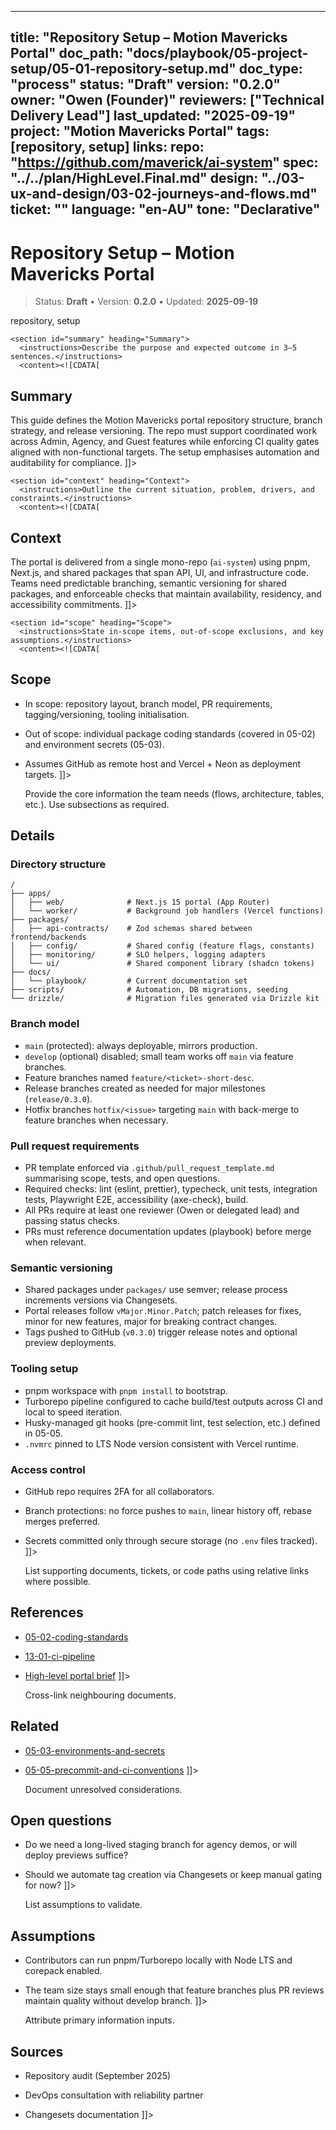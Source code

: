 <!-- ai:managed start file="docs/playbook/05-project-setup/05-01-repository-setup.md" responsibility="docs" strategy="replace" -->
---
title: "Repository Setup – Motion Mavericks Portal"
doc_path: "docs/playbook/05-project-setup/05-01-repository-setup.md"
doc_type: "process"
status: "Draft"
version: "0.2.0"
owner: "Owen (Founder)"
reviewers: ["Technical Delivery Lead"]
last_updated: "2025-09-19"
project: "Motion Mavericks Portal"
tags: [repository, setup]
links:
  repo: "https://github.com/maverick/ai-system"
  spec: "../../plan/HighLevel.Final.md"
  design: "../03-ux-and-design/03-02-journeys-and-flows.md"
  ticket: "<PLACEHOLDER>"
language: "en-AU"
tone: "Declarative"
---

# Repository Setup – Motion Mavericks Portal

> Status: **Draft** • Version: **0.2.0** • Updated: **2025-09-19**

<doc xmlns="urn:docs:universal"
     type="process"
     path="docs/playbook/05-project-setup/05-01-repository-setup.md"
     version="0.2.0"
     status="Draft"
     owner="Owen (Founder)">

  <meta>
    <link rel="repo" href="https://github.com/maverick/ai-system"/>
    <link rel="spec" href="../../plan/HighLevel.Final.md"/>
    <link rel="design" href="../03-ux-and-design/03-02-journeys-and-flows.md"/>
    <tags>repository, setup</tags>
  </meta>

  <sections>

    <section id="summary" heading="Summary">
      <instructions>Describe the purpose and expected outcome in 3–5 sentences.</instructions>
      <content><![CDATA[
## Summary
This guide defines the Motion Mavericks portal repository structure, branch strategy, and release versioning. The repo must support coordinated work across Admin, Agency, and Guest features while enforcing CI quality gates aligned with non-functional targets. The setup emphasises automation and auditability for compliance.
]]></content>
    </section>

    <section id="context" heading="Context">
      <instructions>Outline the current situation, problem, drivers, and constraints.</instructions>
      <content><![CDATA[
## Context
The portal is delivered from a single mono-repo (`ai-system`) using pnpm, Next.js, and shared packages that span API, UI, and infrastructure code. Teams need predictable branching, semantic versioning for shared packages, and enforceable checks that maintain availability, residency, and accessibility commitments.
]]></content>
    </section>

    <section id="scope" heading="Scope">
      <instructions>State in-scope items, out-of-scope exclusions, and key assumptions.</instructions>
      <content><![CDATA[
## Scope
- In scope: repository layout, branch model, PR requirements, tagging/versioning, tooling initialisation.
- Out of scope: individual package coding standards (covered in 05-02) and environment secrets (05-03).
- Assumes GitHub as remote host and Vercel + Neon as deployment targets.
]]></content>
    </section>

    <section id="details" heading="Details">
      <instructions>Provide the core information the team needs (flows, architecture, tables, etc.). Use subsections as required.</instructions>
      <content><![CDATA[
## Details

### Directory structure
```
/
├── apps/
│   ├── web/              # Next.js 15 portal (App Router)
│   └── worker/           # Background job handlers (Vercel functions)
├── packages/
│   ├── api-contracts/    # Zod schemas shared between frontend/backends
│   ├── config/           # Shared config (feature flags, constants)
│   ├── monitoring/       # SLO helpers, logging adapters
│   └── ui/               # Shared component library (shadcn tokens)
├── docs/
│   └── playbook/         # Current documentation set
├── scripts/              # Automation, DB migrations, seeding
└── drizzle/              # Migration files generated via Drizzle kit
```

### Branch model
- `main` (protected): always deployable, mirrors production.
- `develop` (optional) disabled; small team works off `main` via feature branches.
- Feature branches named `feature/<ticket>-short-desc`.
- Release branches created as needed for major milestones (`release/0.3.0`).
- Hotfix branches `hotfix/<issue>` targeting `main` with back-merge to feature branches when necessary.

### Pull request requirements
- PR template enforced via `.github/pull_request_template.md` summarising scope, tests, and open questions.
- Required checks: lint (eslint, prettier), typecheck, unit tests, integration tests, Playwright E2E, accessibility (axe-check), build.
- All PRs require at least one reviewer (Owen or delegated lead) and passing status checks.
- PRs must reference documentation updates (playbook) before merge when relevant.

### Semantic versioning
- Shared packages under `packages/` use semver; release process increments versions via Changesets.
- Portal releases follow `vMajor.Minor.Patch`; patch releases for fixes, minor for new features, major for breaking contract changes.
- Tags pushed to GitHub (`v0.3.0`) trigger release notes and optional preview deployments.

### Tooling setup
- pnpm workspace with `pnpm install` to bootstrap.
- Turborepo pipeline configured to cache build/test outputs across CI and local to speed iteration.
- Husky-managed git hooks (pre-commit lint, test selection, etc.) defined in 05-05.
- `.nvmrc` pinned to LTS Node version consistent with Vercel runtime.

### Access control
- GitHub repo requires 2FA for all collaborators.
- Branch protections: no force pushes to `main`, linear history off, rebase merges preferred.
- Secrets committed only through secure storage (no `.env` files tracked).
]]></content>
    </section>

    <section id="references" heading="References">
      <instructions>List supporting documents, tickets, or code paths using relative links where possible.</instructions>
      <content><![CDATA[
## References
- [05-02-coding-standards](05-02-coding-standards.md)
- [13-01-ci-pipeline](../13-devops-ci-cd/13-01-ci-pipeline.md)
- [High-level portal brief](../../plan/HighLevel.Final.md)
]]></content>
    </section>

    <section id="related" heading="Related">
      <instructions>Cross-link neighbouring documents.</instructions>
      <content><![CDATA[
## Related
- [05-03-environments-and-secrets](05-03-environments-and-secrets.md)
- [05-05-precommit-and-ci-conventions](05-05-precommit-and-ci-conventions.md)
]]></content>
    </section>

    <section id="open_questions" heading="Open questions">
      <instructions>Document unresolved considerations.</instructions>
      <content><![CDATA[
## Open questions
- Do we need a long-lived staging branch for agency demos, or will deploy previews suffice?
- Should we automate tag creation via Changesets or keep manual gating for now?
]]></content>
    </section>

    <section id="assumptions" heading="Assumptions">
      <instructions>List assumptions to validate.</instructions>
      <content><![CDATA[
## Assumptions
- Contributors can run pnpm/Turborepo locally with Node LTS and corepack enabled.
- The team size stays small enough that feature branches plus PR reviews maintain quality without develop branch.
]]></content>
    </section>

    <section id="sources" heading="Sources">
      <instructions>Attribute primary information inputs.</instructions>
      <content><![CDATA[
## Sources
- Repository audit (September 2025)
- DevOps consultation with reliability partner
- Changesets documentation
]]></content>
    </section>

  </sections>
</doc>
<!-- ai:managed end -->
